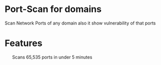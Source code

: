 # Port-Scan for domains
Scan Network Ports of any domain also it show vulnerability of that ports

# Features
<ul>Scans 65,535 ports in under 5 minutes</ul>
